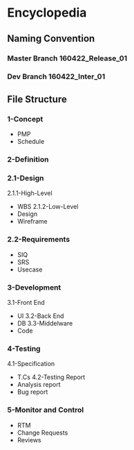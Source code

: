 # Encyclopedia
## Naming Convention 
### Master Branch 160422_Release_01
### Dev Branch 160422_Inter_01
## File Structure 
### 1-Concept  
- PMP
- Schedule
### 2-Definition 
### 2.1-Design
2.1.1-High-Level 
- WBS
2.1.2-Low-Level 
- Design
- Wireframe
### 2.2-Requirements 
- SIQ
- SRS
- Usecase
### 3-Development
3.1-Front End 
- UI
3.2-Back End 
- DB
3.3-Middelware 
- Code
### 4-Testing
4.1-Specification
- T.Cs
4.2-Testing Report
- Analysis report
- Bug report
### 5-Monitor and Control 
- RTM
- Change Requests
- Reviews
